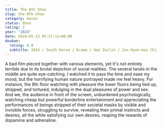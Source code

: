 ```yaml
---
title: The 8th Show
slug: the-8th-show
category: movie
status: done
rating: 2
year: "2024"
date: 2024-05-23 05:57:11+08:00
douban:
  rating: 6.9
  subtitle: 2024 / South Korea / Drama / Han Zailin / Jun Hyun-moo Chi Wan-hee
---
```


A bad film pieced together with various elements, yet it's not entirely terrible due to its brutal depiction of social realities. The several twists in the middle are quite eye-catching. I watched it to pass the time and ease my mood, but the horrifying human nature portrayed made me feel heavy. For instance, the 8th floor watching with pleasure the lower floors being tied up, stripped, and tortured, indulging in the dual pleasures of power and sex. And we, the audience in front of the screen, unburdened psychologically, watching cheap but powerful borderline entertainment and appreciating the performances of beings stripped of their societal masks by visible and invisible forces, struggling to survive, revealing their primal instincts and desires, all the while satisfying our own desires, reaping the rewards of dopamine and adrenaline.
